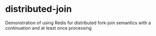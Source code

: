 # distributed-join
Demonstration of using Redis for distributed fork-join semantics with a continuation and at least once processing

